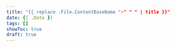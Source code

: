 ```yaml
---
title: "{{ replace .File.ContentBaseName "-" " " | title }}"
date: {{ .Date }}
tags: []
showToc: true
draft: true
---
```



